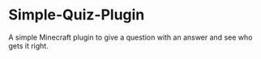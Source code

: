 # Simple-Quiz-Plugin
A simple Minecraft plugin to give a question with an answer and see who gets it right.
